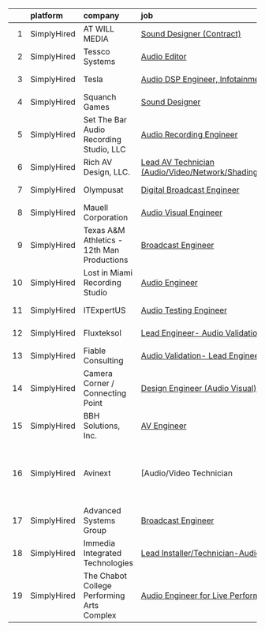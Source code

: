 

|    | platform    | company                                    | job                                                                                                                                                                  | update_time   | location            |
|---:|:------------|:-------------------------------------------|:---------------------------------------------------------------------------------------------------------------------------------------------------------------------|:--------------|:--------------------|
|  1 | SimplyHired | AT WILL MEDIA                              | [Sound Designer (Contract)](https://www.simplyhired.com/job/A8J3OHbNiyMLbVFnIUfy0ozJJiTZfcE14SmK3bIR7bWPApEHFt1A1g?q=audio+engineer)                                 | Recently      | Remote              |
|  2 | SimplyHired | Tessco Systems                             | [Audio Editor](https://www.simplyhired.com/job/bO6kFLC1doyiqbUVLvAPObvtZR4yv992TRxaBrkUgOH4FUerND9MNQ?q=audio+engineer)                                              | 6d            | San Rafael, CA      |
|  3 | SimplyHired | Tesla                                      | [Audio DSP Engineer, Infotainment](https://www.simplyhired.com/job/TCu5dfyQ5a2i0gok_RJeBsz7z7UEdN-bb8A7kWTNNXGdZ-z-ZTi9pQ?q=audio+engineer)                          | Recently      | Palo Alto, CA       |
|  4 | SimplyHired | Squanch Games                              | [Sound Designer](https://www.simplyhired.com/job/nt24aAN7yZxlbbFuk_zQ-0h3N40VSWq6VM6Mnb59l2nRFcGnCl5bZg?q=audio+engineer)                                            | 5d            | Remote              |
|  5 | SimplyHired | Set The Bar Audio Recording Studio, LLC    | [Audio Recording Engineer](https://www.simplyhired.com/job/Jv3iNb_Q-ojG2ToR6FjPExUMRfsYidw0VlsYy8_vhEWpX2UI4he8aA?q=audio+engineer)                                  | Recently      | Baltimore, MD       |
|  6 | SimplyHired | Rich AV Design, LLC.                       | [Lead AV Technician (Audio/Video/Network/Shading/Lighting)](https://www.simplyhired.com/job/q6L9vD4n-m2gE90BA0hVt-7Z4uX3YvP_DYMCvNwYf_MaS5ACwBIqeQ?q=audio+engineer) | Recently      | Fairfield, CT       |
|  7 | SimplyHired | Olympusat                                  | [Digital Broadcast Engineer](https://www.simplyhired.com/job/knRZXI6UWzymsVVhT1MMbOV-AhvVEE4kWxbmx_N9pVRZ9H4n9WKg-w?q=audio+engineer)                                | Recently      | West Palm Beach, FL |
|  8 | SimplyHired | Mauell Corporation                         | [Audio Visual Engineer](https://www.simplyhired.com/job/Ic-_99lorrLynvLMuJQtPYhwRQgVVzd7ZnOcWtOmMEhiveb4B7qRuQ?q=audio+engineer)                                     | Recently      | Dillsburg, PA       |
|  9 | SimplyHired | Texas A&M Athletics - 12th Man Productions | [Broadcast Engineer](https://www.simplyhired.com/job/FvqtjkPQOHFz7okHbknjuZGriHK1tUpOYJrYq7y5M_E_VlNyFcveLg?q=audio+engineer)                                        | Recently      | College Station, TX |
| 10 | SimplyHired | Lost in Miami Recording Studio             | [Audio Engineer](https://www.simplyhired.com/job/Mz5jZWqTYRUtDRlAoWgrQvidrLy0fK49vnx0z5-L9za2tr1Wsfp8ug?q=audio+engineer)                                            | Recently      | Davie, FL           |
| 11 | SimplyHired | ITExpertUS                                 | [Audio Testing Engineer](https://www.simplyhired.com/job/h1vbN_GG8lXvrmPKXnNEKeqCSnyc_Zu8kSAcd3_a5m3tS5xzTCiLtg?q=audio+engineer)                                    | Recently      | Sunnyvale, CA       |
| 12 | SimplyHired | Fluxteksol                                 | [Lead Engineer- Audio Validation](https://www.simplyhired.com/job/kuxtZLBgOpozcbEVANldWcLlqAtf-P0OYks1g4aXf6It1hUa3qIg9A?q=audio+engineer)                           | Today         | Sunnyvale, CA       |
| 13 | SimplyHired | Fiable Consulting                          | [Audio Validation- Lead Engineer](https://www.simplyhired.com/job/kxBFCVU2mbYLwml5vfpCmF9AhYWcAjSVVey5ON2Ol2ut0AjSLNoj_g?q=audio+engineer)                           | Recently      | Sunnyvale, CA       |
| 14 | SimplyHired | Camera Corner / Connecting Point           | [Design Engineer (Audio Visual)](https://www.simplyhired.com/job/msdKdDy9fOntVOysi6SHgg0FdRPcBjK_X6gm55oPkMYGqV5tOGCtXA?q=audio+engineer)                            | Recently      | Green Bay, WI       |
| 15 | SimplyHired | BBH Solutions, Inc.                        | [AV Engineer](https://www.simplyhired.com/job/lg0n3j4nItOvJCLF8vjIydiplAMf6LzAbzvly9N30GytyuWqELelyw?q=audio+engineer)                                               | Recently      | New York, NY        |
| 16 | SimplyHired | Avinext                                    | [Audio/Video Technician | Lead AV Technician](https://www.simplyhired.com/job/7-ksa5ZAu-72xJy0lPmqw-oMhAt5crPNJA5bmcu-QrUqFLKC6SesLA?q=audio+engineer)               | Recently      | College Station, TX |
| 17 | SimplyHired | Advanced Systems Group                     | [Broadcast Engineer](https://www.simplyhired.com/job/g_iznUQ_ID3mBMWJzivpPMS1aczsB6Tl9Qklqt0Nw3p1R6IVrMMsew?q=audio+engineer)                                        | 2d            | Mountain View, CA   |
| 18 | SimplyHired | Immedia Integrated Technologies            | [Lead Installer/Technician-Audio Visual](https://www.simplyhired.com/job/IL_TH2SXPlz2tOw2DDE_I22xSpEewZlkJne33ZaAXd-CmCI5oTmI_A?q=audio+engineer)                    | Recently      | Scottsdale, AZ      |
| 19 | SimplyHired | The Chabot College Performing Arts Complex | [Audio Engineer for Live Performances](https://www.simplyhired.com/job/uWC7gbWHB-gXM0RECCioVMmwdegQE51uuVBuNFk9XtfRoAtsW2kaWg?q=audio+engineer)                      | 6d            | Hayward, CA         |